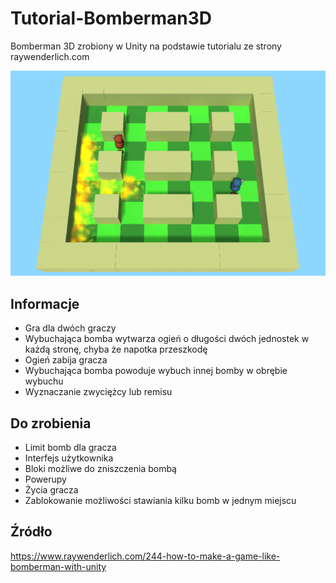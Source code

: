 # Tutorial-Bomberman3D
Bomberman 3D zrobiony w Unity na podstawie tutorialu ze strony raywenderlich.com

![Gra](/Screenshots/game.png?raw=true)

## Informacje
- Gra dla dwóch graczy
- Wybuchająca bomba wytwarza ogień o długości dwóch jednostek w każdą stronę, chyba że napotka przeszkodę
- Ogień zabija gracza
- Wybuchająca bomba powoduje wybuch innej bomby w obrębie wybuchu
- Wyznaczanie zwyciężcy lub remisu

## Do zrobienia
- Limit bomb dla gracza
- Interfejs użytkownika
- Bloki możliwe do zniszczenia bombą
- Powerupy
- Życia gracza
- Zablokowanie możliwości stawiania kilku bomb w jednym miejscu

## Źródło
https://www.raywenderlich.com/244-how-to-make-a-game-like-bomberman-with-unity
